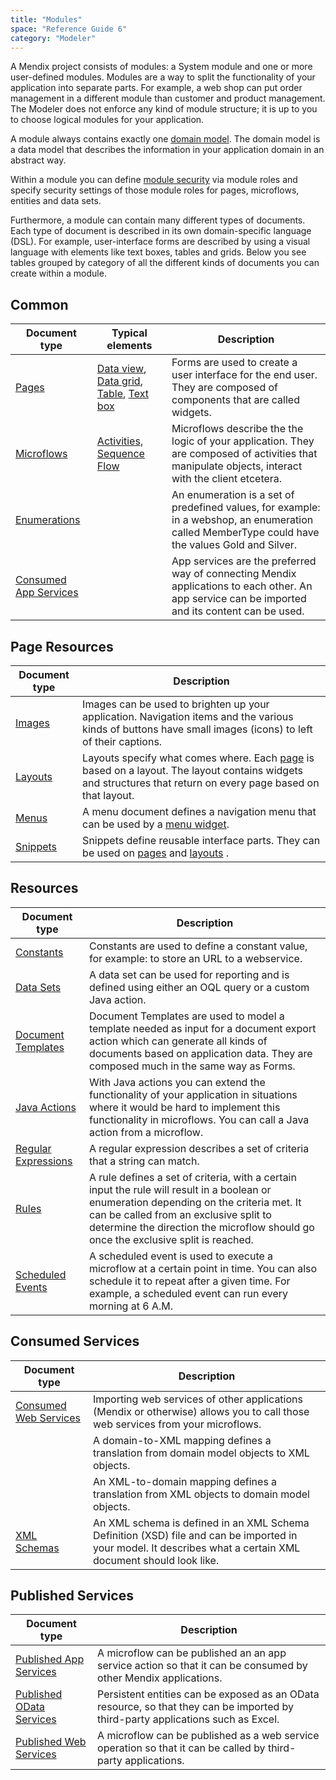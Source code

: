 ```yaml
---
title: "Modules"
space: "Reference Guide 6"
category: "Modeler"
---
```



A Mendix project consists of modules: a System module and one or more user-defined modules. Modules are a way to split the functionality of your application into separate parts. For example, a web shop can put order management in a different module than customer and product management. The Modeler does not enforce any kind of module structure; it is up to you to choose logical modules for your application.

A module always contains exactly one [domain model](/refguide6/domain-model). The domain model is a data model that describes the information in your application domain in an abstract way.

Within a module you can define [module security](/refguide6/module-security) via module roles and specify security settings of those module roles for pages, microflows, entities and data sets.

Furthermore, a module can contain many different types of documents. Each type of document is described in its own domain-specific language (DSL). For example, user-interface forms are described by using a visual language with elements like text boxes, tables and grids. Below you see tables grouped by category of all the different kinds of documents you can create within a module.

## Common

| Document type | Typical elements | Description |
| --- | --- | --- |
| [Pages](/refguide6/pages) | [Data view](/refguide6/data-view), [Data grid](/refguide6/data-grid), [Table](/refguide6/table), [Text box](/refguide6/text-box) | Forms are used to create a user interface for the end user. They are composed of components that are called widgets. |
| [Microflows](/refguide6/microflows) | [Activities](/refguide6/activities), [Sequence Flow](/refguide6/sequence-flow) | Microflows describe the the logic of your application. They are composed of activities that manipulate objects, interact with the client etcetera. |
| [Enumerations](/refguide6/enumerations) |   | An enumeration is a set of predefined values, for example: in a webshop, an enumeration called MemberType could have the values Gold and Silver. |
| [Consumed App Services](/refguide6/consumed-app-services) |   | App services are the preferred way of connecting Mendix applications to each other. An app service can be imported and its content can be used. |

## Page Resources

| Document type | Description |
| --- | --- |
| [Images](/refguide6/images) | Images can be used to brighten up your application. Navigation items and the various kinds of buttons have small images (icons) to left of their captions. |
| [Layouts](/refguide6/layout) | Layouts specify what comes where. Each  [page](/refguide6/page) is based on a layout. The layout contains widgets and structures that return on every page based on that layout.  |
| [Menus](/refguide6/menu) | A menu document defines a navigation menu that can be used by a  [menu widget](/refguide6/menu-widgets). |
| [Snippets](/refguide6/snippet) | Snippets define reusable interface parts. They can be used on  [pages](/refguide6/page) and  [layouts](/refguide6/layout) . |

## Resources

| Document type | Description |
| --- | --- |
| [Constants](/refguide6/constants) | Constants are used to define a constant value, for example: to store an URL to a webservice. |
| [Data Sets](/refguide6/data-sets) | A data set can be used for reporting and is defined using either an OQL query or a custom Java action. |
| [Document Templates](/refguide6/document-templates) | Document Templates are used to model a template needed as input for a document export action which can generate all kinds of documents based on application data. They are composed much in the same way as Forms. |
| [Java Actions](/refguide6/java-actions) | With Java actions you can extend the functionality of your application in situations where it would be hard to implement this functionality in microflows. You can call a Java action from a microflow. |
| [Regular Expressions](/refguide6/regular-expressions) | A regular expression describes a set of criteria that a string can match. |
| [Rules](/refguide6/rules) | A rule defines a set of criteria, with a certain input the rule will result in a boolean or enumeration depending on the criteria met. It can be called from an exclusive split to determine the direction the microflow should go once the exclusive split is reached. |
| [Scheduled Events](/refguide6/scheduled-events) | A scheduled event is used to execute a microflow at a certain point in time. You can also schedule it to repeat after a given time. For example, a scheduled event can run every morning at 6 A.M. |

## Consumed Services

| Document type | Description |
| --- | --- |
| [Consumed Web Services](/refguide6/consumed-web-services) | Importing web services of other applications (Mendix or otherwise) allows you to call those web services from your microflows. |
|  | A domain-to-XML mapping defines a translation from domain model objects to XML objects. |
|  | An XML-to-domain mapping defines a translation from XML objects to domain model objects. |
| [XML Schemas](/refguide6/xml-schemas) | An XML schema is defined in an XML Schema Definition (XSD) file and can be imported in your model. It describes what a certain XML document should look like. |

## Published Services

| Document type | Description |
| --- | --- |
| [Published App Services](/refguide6/published-app-services) | A microflow can be published an an app service action so that it can be consumed by other Mendix applications. |
| [Published OData Services](/refguide6/published-odata-services) | Persistent entities can be exposed as an OData resource, so that they can be imported by third-party applications such as Excel. |
| [Published Web Services](/refguide6/published-web-services) | A microflow can be published as a web service operation so that it can be called by third-party applications. |
